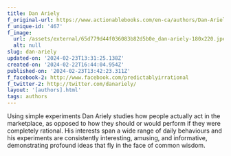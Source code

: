 ```yaml
---
title: Dan Ariely
f_original-url: https://www.actionablebooks.com/en-ca/authors/Dan-Ariely/
f_unique-id: '467'
f_image:
  url: /assets/external/65d779d44f036083b82d5b0e_dan-ariely-180x220.jpeg
  alt: null
slug: dan-ariely
updated-on: '2024-02-23T13:31:25.138Z'
created-on: '2024-02-22T16:44:04.954Z'
published-on: '2024-02-23T13:42:23.311Z'
f_facebook-2: http://www.facebook.com/predictablyirrational
f_twitter-2: http://twitter.com/danariely/
layout: '[authors].html'
tags: authors
---
```


Using simple experiments Dan Ariely studies how people actually act in the marketplace, as opposed to how they should or would perform if they were completely rational. His interests span a wide range of daily behaviours and his experiments are consistently interesting, amusing, and informative, demonstrating profound ideas that fly in the face of common wisdom.
